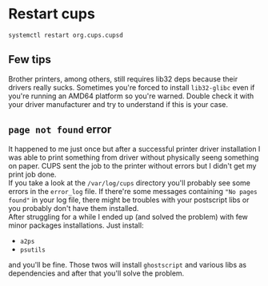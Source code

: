 # Restart cups
```
systemctl restart org.cups.cupsd
```

## Few tips
Brother printers, among others, still requires lib32 deps because their drivers really sucks.
Sometimes you're forced to install `lib32-glibc` even if you're running an AMD64 platform so you're warned.
Double check it with your driver manufacturer and try to understand if this is your case.  

## `page not found` error
It happened to me just once but after a successful printer driver installation I was able to print something from driver
without physically seeng something on paper. CUPS sent the job to the printer without errors but I didn't get my print job
done.  
If you take a look at the `/var/log/cups` directory you'll probably see some errors in the `error_log` file.
If there're some messages containing `"No pages found"` in your log file, there might be troubles with your postscript libs
or you probably don't have them installed.  
After struggling for a while I ended up (and solved the problem) with few minor packages installations. Just install:  
- `a2ps`
- `psutils`

and you'll be fine. Those twos will install `ghostscript` and various libs as dependencies and after that you'll solve
the problem.
